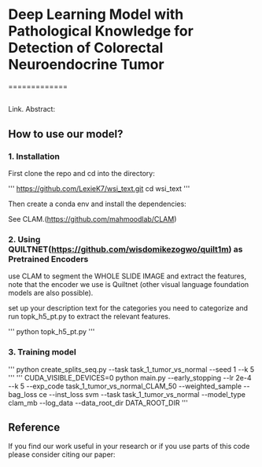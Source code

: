# Deep Learning Model with Pathological Knowledge for Detection of Colorectal Neuroendocrine Tumor
=============

## 

Link.
Abstract:

## How to use our model?

### 1. Installation

First clone the repo and cd into the directory:

'''
https://github.com/LexieK7/wsi_text.git
cd wsi_text
'''

Then create a conda env and install the dependencies:

See CLAM.(https://github.com/mahmoodlab/CLAM)

### 2. Using QUILTNET(https://github.com/wisdomikezogwo/quilt1m) as Pretrained Encoders

use CLAM to segment the WHOLE SLIDE IMAGE and extract the features, note that the encoder we use is Quiltnet (other visual language foundation models are also possible).

set up your description text for the categories you need to categorize and run topk_h5_pt.py to extract the relevant features.

'''
python topk_h5_pt.py
'''

### 3. Training model

'''
python create_splits_seq.py --task task_1_tumor_vs_normal --seed 1 --k 5
'''
'''
CUDA_VISIBLE_DEVICES=0 python main.py --early_stopping --lr 2e-4 --k 5 --exp_code task_1_tumor_vs_normal_CLAM_50 --weighted_sample --bag_loss ce --inst_loss svm --task task_1_tumor_vs_normal --model_type clam_mb --log_data --data_root_dir DATA_ROOT_DIR 
'''

## Reference

If you find our work useful in your research or if you use parts of this code please consider citing our paper:
